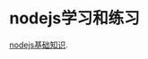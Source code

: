 # nodejs学习和练习
[nodejs基础知识](https://github.com/fengnovo/nodejs/blob/master/node%E5%AD%A6%E4%B9%A0%E7%AC%94%E8%AE%B0.md).
